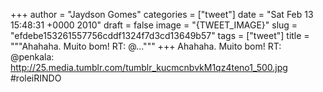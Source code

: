 
+++
author = "Jaydson Gomes"
categories = ["tweet"]
date = "Sat Feb 13 15:48:31 +0000 2010"
draft = false
image = "{TWEET_IMAGE}"
slug = "efdebe153261557756cddf1324f7d3cd13649b57"
tags = ["tweet"]
title = """Ahahaha. Muito bom! RT: @..."""
+++
Ahahaha. Muito bom! RT: @penkala: http://25.media.tumblr.com/tumblr_kucmcnbvkM1qz4teno1_500.jpg #roleiRINDO
